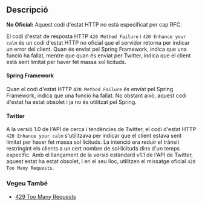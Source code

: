 ## Descripció

<aside class="warning"><strong>No Oficial:</strong> Aquest codi d'estat HTTP no està especificat per cap RFC.</aside>

El codi d'estat de resposta HTTP `420 Method Failure` i `420 Enhance your calm` és un codi d'estat HTTP no oficial que el servidor retorna per indicar un error del client. Quan és enviat pel Spring Framework, indica que una funció ha fallat, mentre que quan és enviat per Twitter, indica que el client està sent limitat per haver fet massa sol·licituds.

#### Spring Framework

Quan el codi d'estat HTTP `420 Method Failure` és enviat pel Spring Framework, indica que una funció ha fallat. No obstant això, aquest codi d'estat ha estat obsolet i ja no és utilitzat pel Spring.

#### Twitter

A la versió 1.0 de l'API de cerca i tendències de Twitter, el codi d'estat HTTP `420 Enhance your calm` s'utilitzava per indicar que el client estava sent limitat per haver fet massa sol·licituds. La intenció era reduir el trànsit restringint els clients a un cert nombre de sol·licituds dins d'un temps específic. Amb el llançament de la versió estàndard v1.1 de l'API de Twitter, aquest estat ha estat obsolet, i en el seu lloc, utilitzen el missatge oficial `429 Too Many Requests`.

### Vegeu També

- [429 Too Many Requests](https://http.cat/status/429)
